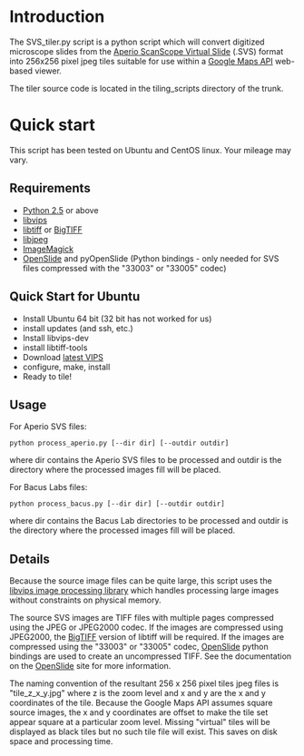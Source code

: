 Introduction
============

The SVS_tiler.py script is a python script which will convert digitized microscope slides from the [Aperio ScanScope Virtual Slide](http://openslide.org/formats/aperio/) (.SVS) format into 256x256 pixel jpeg tiles suitable for use within a [Google Maps API](http://code.google.com/apis/maps/) web-based viewer. 

The tiler source code is located in the tiling_scripts directory of the trunk.

Quick start
===========

This script has been tested on Ubuntu and CentOS linux. Your mileage may vary.

Requirements
------------

  * [Python 2.5](http://www.python.org/download/) or above
  * [libvips](http://www.vips.ecs.soton.ac.uk/vips-7.12/)
  * [libtiff](http://www.libtiff.org/) or [BigTIFF](http://www.aperio.com/bigtiff)
  * [libjpeg](http://www.ijg.org/)
  * [ImageMagick](http://www.imagemagick.org/)
  * [OpenSlide](http://openslide.org/) and pyOpenSlide (Python bindings - only needed for SVS files compressed with the "33003" or "33005" codec)

Quick Start for Ubuntu
----------------------

  * Install Ubuntu 64 bit (32 bit has not worked for us)
  * install updates (and ssh, etc.)
  * Install libvips-dev
  * install libtiff-tools
  * Download [latest VIPS](http://www.vips.ecs.soton.ac.uk/supported/)
  * configure, make, install
  * Ready to tile!



Usage
-----

For Aperio SVS files:

    python process_aperio.py [--dir dir] [--outdir outdir] 

where dir contains the Aperio SVS files to be processed and outdir is the directory where the processed images fill will be placed.


For Bacus Labs files:

    python process_bacus.py [--dir dir] [--outdir outdir] 

where dir contains the Bacus Lab directories to be processed and outdir is the directory where the processed images fill will be placed.

Details
-------

Because the source image files can be quite large, this script uses the [libvips image processing library](http://www.vips.ecs.soton.ac.uk/index.php?title=Libvips) which handles processing large images without constraints on physical memory. 

The source SVS images are TIFF files with multiple pages compressed using the JPEG or JPEG2000 codec. If the images are compressed using JPEG2000, the [BigTIFF](http://bigtiff.org/) version of libtiff will be required. If the images are compressed using the "33003" or "33005" codec, [OpenSlide](http://openslide.org/) python bindings are used to create an uncompressed TIFF. See the documentation on the [OpenSlide](http://openslide.org/formats/aperio/) site for more information.

The naming convention of the resultant 256 x 256 pixel tiles jpeg files is "tile_z_x_y.jpg" where z is the zoom level and x and y are the x and y coordinates of the tile. Because the Google Maps API assumes square source images, the x and y coordinates are offset to make the tile set appear square at a particular zoom level. Missing "virtual" tiles will be displayed as black tiles but no such tile file will exist. This saves on disk space and processing time.
